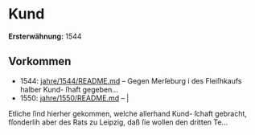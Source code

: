 # Kund

**Ersterwähnung:** 1544

## Vorkommen
- 1544: [jahre/1544/README.md](../jahre/1544/README.md) – Gegen Merſeburg i des Fleiſhkaufs halber Kund-
ſhaft gegeben...
- 1550: [jahre/1550/README.md](../jahre/1550/README.md) – |

Etliche ſind hierher gekommen, welche allerhand Kund-
ſchaft gebracht, fſonderlih aber des Rats zu Leipzig, daß
ſie wollen den dritten Te...
